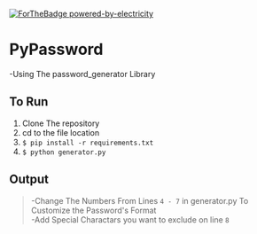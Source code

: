 [![ForTheBadge powered-by-electricity](http://ForTheBadge.com/images/badges/powered-by-electricity.svg)](http://ForTheBadge.com)
# PyPassword
-Using The password_generator Library

## To Run
1. Clone The repository
2. cd to the file location
3. `$ pip install -r requirements.txt`
4. `$ python generator.py`

## Output
>-Change The Numbers From Lines `4 - 7` in generator.py To Customize the Password's Format
<br>-Add Special Charactars you want to exclude on line `8`

